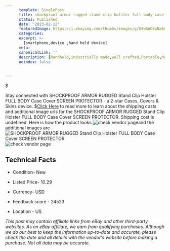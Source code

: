 ```yaml
---
      template: SinglePost
      title: shockproof armor rugged stand clip holster full body case cover screen protector
      status: Published
      date: '2023-02-12'
      featuredImage: https://i.ebayimg.com/thumbs/images/g/G8wAAOSwNaBeDRv3/s-l225.jpg
      categories: 
      excerpt: >-
        [smartphone,device ,hand held device]
      meta:
      canonicalLink: ''
      description: [handheld,industrially made,well crafted,Portable,Mobile,Compact,Convenient,Lightweight,Maneuverable,Man-portable,Miniature,Carriable,Hand-held,Light,Holdable,Transportable,Mobile device,Pocket-sized,On-the-go,Wireless,Cordless,Compact size,Convenient size, smartphone,device ,hand held device]
      noindex: false
      
        
---
```

$

Stay connected with SHOCKPROOF ARMOR RUGGED Stand Clip Holster FULL BODY Case Cover SCREEN PROTECTOR - a 2-star Cases, Covers & Skins device.
$[Click Here](https://www.ebay.com/itm/124030429318?hash=item1ce0ca2886%3Ag%3AG8wAAOSwNaBeDRv3&mkevt=1&mkcid=1&mkrid=711-53200-19255-0&campid=%253CePNCampaignId%253E&customid=%253CreferenceId%253E&toolid=10049) to read more to learn about the shipping costs and additional image urls for the SHOCKPROOF ARMOR RUGGED Stand Clip Holster FULL BODY Case Cover SCREEN PROTECTOR. Shipping cost is undefined. Here is how the product looks ![check vendor page](https://i.ebayimg.com/thumbs/images/g/G8wAAOSwNaBeDRv3/s-l225.jpg)and the additional images are![SHOCKPROOF ARMOR RUGGED Stand Clip Holster FULL BODY Case Cover SCREEN PROTECTOR](https://i.ebayimg.com/images/g/G8wAAOSwNaBeDRv3/s-l1200.jpg)![check vendor page](https://origin-galleryplus.ebayimg.com/ws/web/124030429318_2_0_1/225x225.jpg,https://origin-galleryplus.ebayimg.com/ws/web/124030429318_3_0_1/225x225.jpg,https://origin-galleryplus.ebayimg.com/ws/web/124030429318_4_0_1/225x225.jpg,https://origin-galleryplus.ebayimg.com/ws/web/124030429318_5_0_1/225x225.jpg,https://origin-galleryplus.ebayimg.com/ws/web/124030429318_6_0_1/225x225.jpg,https://origin-galleryplus.ebayimg.com/ws/web/124030429318_7_0_1/225x225.jpg,https://origin-galleryplus.ebayimg.com/ws/web/124030429318_8_0_1/225x225.jpg,https://origin-galleryplus.ebayimg.com/ws/web/124030429318_9_0_1/225x225.jpg,https://origin-galleryplus.ebayimg.com/ws/web/124030429318_10_0_1/225x225.jpg,https://origin-galleryplus.ebayimg.com/ws/web/124030429318_11_0_1/225x225.jpg,https://origin-galleryplus.ebayimg.com/ws/web/124030429318_12_0_1/225x225.jpg)



 ## Technical Facts 



     
      

 - Condition- New 


      

 - Listed Price- 10.29 


      

 - Currency- USD 


      

 - Feedback score - 24523 


      

 - Location - US 


      
      

 *_This post may contain affiliate links from eBay and other third-party websites. As an eBay affiliate, we earn from qualifying purchases. Although we do our best to keep the information up-to-date and accurate, please check the date and all details with the vendor's website before making a purchase. Not all data may be accurate._*






